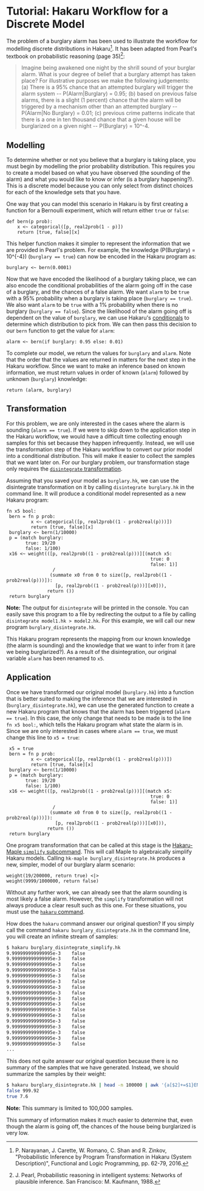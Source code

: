 # Tutorial: Hakaru Workflow for a Discrete Model #

The problem of a burglary alarm has been used to illustrate the workflow for modelling discrete distributions in Hakaru[^1]. It has been adapted from Pearl's textbook on 
probabilistic reasoning (page 35)[^2]:

> Imagine being awakened one night by the shrill sound of your burglar alarm. What is your degree of belief that a burglary attempt has taken place? For illustrative 
> purposes we make the following judgements: (a) There is a 95% chance that an attempted burglary will trigger the alarm system -- P(Alarm|Burglary) = 0.95; (b) based on 
> previous false alarms, there is a slight (1 percent) chance that the alarm will be triggered by a mechanism other than an attempted burglary -- P(Alarm|No Burglary) = 0.01;
> (c) previous crime patterns indicate that there is a one in ten thousand chance that a given house will be burglarized on a given night -- P(Burglary) = 10^-4.

## Modelling ##

To determine whether or not you believe that a burglary is taking place, you must begin by modelling the prior probability distribution. This requires you to create a model
based on what you have observed (the sounding of the alarm) and what you would like to know or infer (is a burglary happening?). This is a discrete model because you can only
select from distinct choices for each of the knowledge sets that you have.

One way that you can model this scenario in Hakaru is by first creating a function for a Bernoulli experiment, which will return either `true` or `false`:

````nohighlight
def bern(p prob):
    x <~ categorical([p, real2prob(1 - p)])
    return [true, false][x]
````

This helper function makes it simpler to represent the information that we are provided in Pearl's problem. For example, the knowledge \(P(Burglary) = 10^{-4}\) 
(`burglary == true`) can now be encoded in the Hakaru program as:

````nohighlight
burglary <~ bern(0.0001)
````

Now that we have encoded the likelihood of a burglary taking place, we can also encode the conditional probabilities of the alarm going off in the case of a burglary,
and the chances of a false alarm. We want `alarm` to be `true` with a 95% probability when a burglary is taking place (`burglary == true`). We also want `alarm` to be
`true` with a 1% probability when there is no burglary (`burglary == false`). Since the likelihood of the alarm going off is dependent on the value of `burglary`, we can
use Hakaru's [conditionals](../lang/cond.md) to determine which distribution to pick from. We can then pass this decision to our `bern` function to get the value for `alarm`:

````nohighlight
alarm <~ bern(if burglary: 0.95 else: 0.01)
````

To complete our model, we return the values for `burglary` and `alarm`. Note that the order that the values are returned in matters for the next step in the Hakaru workflow.
Since we want to make an inference based on known information, we must return values in order of known (`alarm`) followed by unknown (`burglary`) knowledge:

````nohighlight
return (alarm, burglary)
````

## Transformation ##

For this problem, we are only interested in the cases where the alarm is sounding (`alarm == true`). If we were to skip down to the application step in the Hakaru workflow,
we would have a difficult time collecting enough samples for this set because they happen infrequently. Instead, we will use the transformation step of the Hakaru 
workflow to convert our prior model into a conditional distribution. This will make it easier to collect the samples that we want later on. For our burglary problem, our
transformation stage only requires the [`disintegrate` transformation](../transforms/disintegrate.md). 

Assuming that you saved your model as `burglary.hk`, we can use the disintegrate transformation on it by calling `disintegrate burglary.hk` in the command line. It will
produce a conditional model represented as a new Hakaru program:

````nohighlight
fn x5 bool: 
 bern = fn p prob: 
         x <~ categorical([p, real2prob((1 - prob2real(p)))])
         return [true, false][x]
 burglary <~ bern(1/10000)
 p = (match burglary: 
       true: 19/20
       false: 1/100)
 x16 <~ weight(([p, real2prob((1 - prob2real(p)))][(match x5: 
                                                     true: 0
                                                     false: 1)]
                 / 
                (summate x0 from 0 to size([p, real2prob((1 - prob2real(p)))]): 
                  [p, real2prob((1 - prob2real(p)))][x0])),
               return ())
 return burglary
````

**Note:** The output for `disintegrate` will be printed in the console. You can easily save this program to a file by redirecting the output to a file by calling 
`disintegrate model1.hk > model2.hk`. For this example, we will call our new program `burglary_disintegrate.hk`.

This Hakaru program represents the mapping from our known knowledge (the alarm is sounding) and the knowledge that we want to infer from it (are we being burglarized?). As
a result of the disintegration, our original variable `alarm` has been renamed to `x5`.

## Application ##

Once we have transformed our original model (`burglary.hk`) into a function that is better suited to making the inference that we are interested in (`burglary_disintegrate.hk`),
we can use the generated function to create a new Hakaru program that knows that the alarm has been triggered (`alarm == true`). In this case, the only change that needs to be
made is to the line `fn x5 bool:`, which tells the Hakaru program what state the alarm is in. Since we are only interested in cases where `alarm == true`, we must change this
line to `x5 = true`:

````nohighlight
 x5 = true
 bern = fn p prob: 
         x <~ categorical([p, real2prob((1 - prob2real(p)))])
         return [true, false][x]
 burglary <~ bern(1/10000)
 p = (match burglary: 
       true: 19/20
       false: 1/100)
 x16 <~ weight(([p, real2prob((1 - prob2real(p)))][(match x5: 
                                                     true: 0
                                                     false: 1)]
                 / 
                (summate x0 from 0 to size([p, real2prob((1 - prob2real(p)))]): 
                  [p, real2prob((1 - prob2real(p)))][x0])),
               return ())
 return burglary
````

One program transformation that can be called at this stage is the [Hakaru-Maple `simplify` subcommand](../transforms/hk-maple.md). This will call Maple to algebraically
simplify Hakaru models. Calling `hk-maple burglary_disintegrate.hk` produces a new, simpler, model of our burglary alarm scenario:

````nohighlight
weight(19/200000, return true) <|> 
weight(9999/1000000, return false)
````

Without any further work, we can already see that the alarm sounding is most likely a false alarm. However, the `simplify` transformation will not always produce a clear
result such as this one. For these situations, you must use the [`hakaru` command](../intro/samplegen.md).

How does the `hakaru` command answer our original question? If you simply call the command `hakaru burglary_disintegrate.hk` in the command line, you will create an 
infinite stream of samples:

````bash
$ hakaru burglary_disintegrate_simplify.hk
9.999999999999995e-3    false
9.999999999999995e-3    false
9.999999999999995e-3    false
9.999999999999995e-3    false
9.999999999999995e-3    false
9.999999999999995e-3    false
9.999999999999995e-3    false
9.999999999999995e-3    false
9.999999999999995e-3    false
9.999999999999995e-3    false
9.999999999999995e-3    false
9.999999999999995e-3    false
9.999999999999995e-3    false
9.999999999999995e-3    false
9.999999999999995e-3    false
9.999999999999995e-3    false
9.999999999999995e-3    false
...
````

This does not quite answer our original question because there is no summary of the samples that we have generated. Instead, we should summarize the samples by their weight:

````bash
$ hakaru burglary_disintegrate.hk | head -n 100000 | awk '{a[$2]+=$1}END{for (i in a) print i, a[i]}'
false 999.92
true 7.6
````

**Note:** This summary is limited to 100,000 samples.

This summary of information makes it much easier to determine that, even though the alarm is going off, the chances of the house being burglarized is very low.

[^1]: P. Narayanan, J. Carette, W. Romano, C. Shan and R. Zinkov, "Probabilistic Inference by Program Transformation in Hakaru (System Description)", Functional and Logic 
Programming, pp. 62-79, 2016.
[^2]: J. Pearl, Probabilistic reasoning in intelligent systems: Networks of plausible inference. San Francisco: M. Kaufmann, 1988.